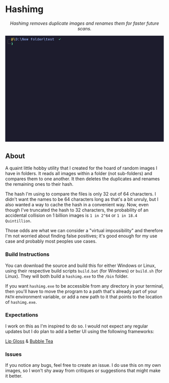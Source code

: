 # Hashimg

<p align="center">
<i>Hashimg removes duplicate images and renames them for faster future scans.</i>
</p>
<p align="center">
   <img src="https://github.com/Jaeiya/hashimg/blob/1c5b3435dfede011f2f28e0f5d3d2907e1928e8d/demo/hashimg_demo.gif" alt="demo">
</p>

## About

A quaint little hobby utility that I created for the hoard of random images I have in folders. It
reads all images within a folder (not sub-folders) and compares them to one another. It then deletes
the duplicates and renames the remaining ones to their hash.

The hash I'm using to compare the files is only 32 out of 64 characters. I didn't want the names to be
64 characters long as that's a bit unruly, but I also wanted a way to cache the hash in a convenient way.
Now, even though I've truncated the hash to 32 characters, the probability of an accidental collision on 1
billion images is `1 in 2^64` or `1 in 18.4 Quintillion`.

Those odds are what we can consider a "virtual impossibility" and therefore I'm not worried about
finding false positives; it's good enough for my use case and probably most peoples use cases.

### Build Instructions

You can download the source and build this for either Windows or Linux, using their respective build
scripts `build.bat` (for Windows) or `build.sh` (for Linux). They will both build a `hashimg.exe`
to the `/bin` folder.

If you want `hashimg.exe` to be accessible from any directory in your terminal, then you'll have to
move the program to a path that's already part of your `PATH` environment variable, or add a new
path to it that points to the location of `hashimg.exe`.

### Expectations

I work on this as I'm inspired to do so. I would not expect any regular updates but I do plan to add a
better UI using the following frameworks:

[Lip Gloss](https://github.com/charmbracelet/lipgloss) & [Bubble Tea](https://github.com/charmbracelet/bubbletea)

### Issues

If you notice any bugs, feel free to create an issue. I do use this on my own images, so I won't shy
away from critiques or suggestions that might make it better.
